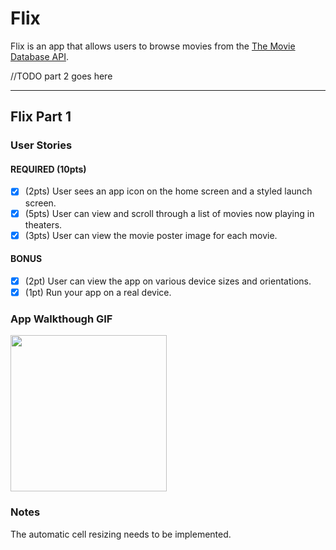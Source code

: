 # Flix

Flix is an app that allows users to browse movies from the [The Movie Database API](http://docs.themoviedb.apiary.io/#).

//TODO part 2 goes here

---

## Flix Part 1

### User Stories

#### REQUIRED (10pts)
- [x] (2pts) User sees an app icon on the home screen and a styled launch screen.
- [x] (5pts) User can view and scroll through a list of movies now playing in theaters.
- [x] (3pts) User can view the movie poster image for each movie.

#### BONUS
- [x] (2pt) User can view the app on various device sizes and orientations.
- [x] (1pt) Run your app on a real device.

### App Walkthough GIF

<img src="https://imgur.com/a/Dgvn7t6" width=250><br>

### Notes
The automatic cell resizing needs to be implemented.

